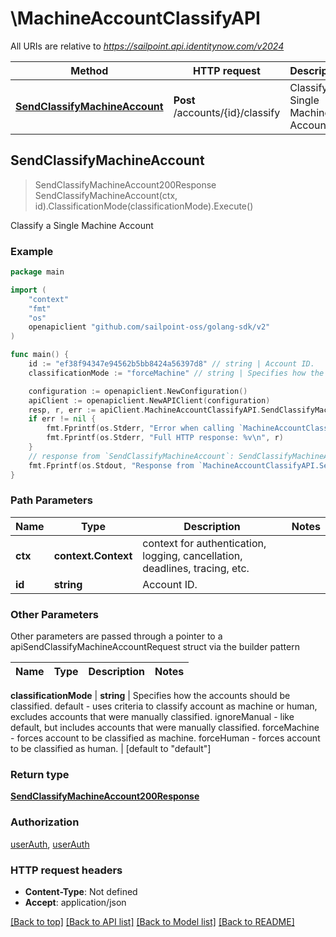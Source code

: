 # \MachineAccountClassifyAPI

All URIs are relative to *https://sailpoint.api.identitynow.com/v2024*

Method | HTTP request | Description
------------- | ------------- | -------------
[**SendClassifyMachineAccount**](MachineAccountClassifyAPI.md#SendClassifyMachineAccount) | **Post** /accounts/{id}/classify | Classify a Single Machine Account



## SendClassifyMachineAccount

> SendClassifyMachineAccount200Response SendClassifyMachineAccount(ctx, id).ClassificationMode(classificationMode).Execute()

Classify a Single Machine Account



### Example

```go
package main

import (
	"context"
	"fmt"
	"os"
	openapiclient "github.com/sailpoint-oss/golang-sdk/v2"
)

func main() {
	id := "ef38f94347e94562b5bb8424a56397d8" // string | Account ID.
	classificationMode := "forceMachine" // string | Specifies how the accounts should be classified.        default - uses criteria to classify account as machine or human, excludes accounts that were manually classified.       ignoreManual - like default, but includes accounts that were manually classified.       forceMachine - forces account to be classified as machine.       forceHuman - forces account to be classified as human. (optional) (default to "default")

	configuration := openapiclient.NewConfiguration()
	apiClient := openapiclient.NewAPIClient(configuration)
	resp, r, err := apiClient.MachineAccountClassifyAPI.SendClassifyMachineAccount(context.Background(), id).ClassificationMode(classificationMode).Execute()
	if err != nil {
		fmt.Fprintf(os.Stderr, "Error when calling `MachineAccountClassifyAPI.SendClassifyMachineAccount``: %v\n", err)
		fmt.Fprintf(os.Stderr, "Full HTTP response: %v\n", r)
	}
	// response from `SendClassifyMachineAccount`: SendClassifyMachineAccount200Response
	fmt.Fprintf(os.Stdout, "Response from `MachineAccountClassifyAPI.SendClassifyMachineAccount`: %v\n", resp)
}
```

### Path Parameters


Name | Type | Description  | Notes
------------- | ------------- | ------------- | -------------
**ctx** | **context.Context** | context for authentication, logging, cancellation, deadlines, tracing, etc.
**id** | **string** | Account ID. | 

### Other Parameters

Other parameters are passed through a pointer to a apiSendClassifyMachineAccountRequest struct via the builder pattern


Name | Type | Description  | Notes
------------- | ------------- | ------------- | -------------

 **classificationMode** | **string** | Specifies how the accounts should be classified.        default - uses criteria to classify account as machine or human, excludes accounts that were manually classified.       ignoreManual - like default, but includes accounts that were manually classified.       forceMachine - forces account to be classified as machine.       forceHuman - forces account to be classified as human. | [default to &quot;default&quot;]

### Return type

[**SendClassifyMachineAccount200Response**](SendClassifyMachineAccount200Response.md)

### Authorization

[userAuth](../README.md#userAuth), [userAuth](../README.md#userAuth)

### HTTP request headers

- **Content-Type**: Not defined
- **Accept**: application/json

[[Back to top]](#) [[Back to API list]](../README.md#documentation-for-api-endpoints)
[[Back to Model list]](../README.md#documentation-for-models)
[[Back to README]](../README.md)

